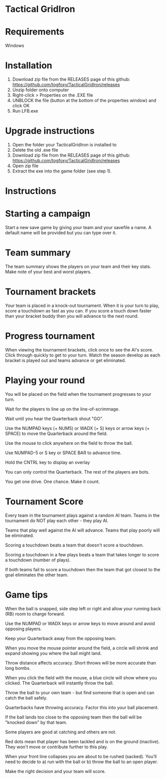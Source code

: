 # Tactical GridIron

Requirements
============

Windows

Installation
============

1. Download zip file from the RELEASES page of this github: 
    https://github.com/togfoxy/TacticalGridIron/releases
2. Unzip folder onto computer
3. Right-click > Properties on the .EXE file 
4. UNBLOCK the file (button at the bottom of the properties window) and click OK
5. Run LFB.exe

Upgrade instructions
====================

1. Open the folder your TacticalGridIron is installed to
2. Delete the old .exe file
3. Download zip file from the RELEASES page of this github:
    https://github.com/togfoxy/TacticalGridIron/releases
2. Open zip file
3. Extract the exe into the game folder (see step 1).

Instructions
============

Starting a campaign
===================

Start a new save game by giving your team and your savefile a name. A default name will be provided but you can type over it.

Team summary
============

The team summary shows the players on your team and their key stats. Make note of your best and worst players.

Tournament brackets
===================

Your team is placed in a knock-out tournament. When it is your turn to play, score a touchdown as fast as you can. If you score a touch down faster than your bracket buddy then you will advance to the next round.

Progress tournament
===================

When viewing the tournament brackets, click once to see the AI's score. Click through quickly to get to your turn. Watch the season develop as each bracket is played out and teams advance or get eliminated.

Playing your round
==================

You will be placed on the field when the tournament progresses to your turn.

Wait for the players to line up on the line-of-scrimmage.

Wait until you hear the Quarterback shout "GO".

Use the NUMPAD keys (+ NUM5) or WADX (+ S) keys or arrow keys (+ SPACE) to move the Quarterback around the field.

Use the mouse to click anywhere on the field to throw the ball.

Use NUMPAD-5 or S key or SPACE BAR to advance time.

Hold the CNTRL key to display an overlay

You can only control the Quarterback. The rest of the players are bots.

You get one drive. One chance. Make it count.

Tournament Score
================

Every team in the tournament plays against a random AI team. Teams in the tournament do NOT play each other - they play AI.

Teams that play well against the AI will advance. Teams that play poorly will be eliminated.

Scoring a touchdown beats a team that doesn't score a touchdown.

Scoring a touchdown in a few plays beats a team that takes longer to score a touchdown (number of plays).

If both teams fail to score a touchdown then the team that got closest to the goal eliminates the other team.

Game tips
=========

When the ball is snapped, side step left or right and allow your running back (RB) room to charge forward.

Use the NUMPAD or WADX keys or arrow keys to move around and avoid opposing players.

Keep your Quarterback away from the opposing team.

When you move the mouse pointer around the field, a circle will shrink and expand showing you where the ball might land. 

Throw distance affects accuracy. Short throws will be more accurate than long bombs.

When you click the field with the mouse, a blue circle will show where you clicked. The Quarterback will instantly throw the ball.

Throw the ball to your own team - but find someone that is open and can catch the ball safely.

Quarterbacks have throwing accuracy. Factor this into your ball placement.

If the ball lands too close to the opposing team then the ball will be "knocked down" by that team.

Some players are good at catching and others are not.

Red dots mean that player has been tackled and is on the ground (inactive). They won't move or contribute further to this play.

When your front line collapses you are about to be rushed (sacked). You'll need to decide to a) run with the ball or b) throw the ball to an open player.

Make the right decision and your team will score.




